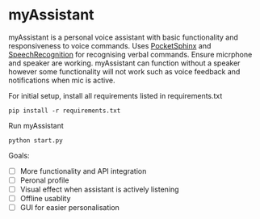 # myAssistant

myAssistant is a personal voice assistant with basic functionality and responsiveness to voice commands. Uses [PocketSphinx](https://pypi.org/project/pocketsphinx/) and [SpeechRecognition](https://pypi.org/project/SpeechRecognition/) for recognising verbal commands. Ensure micrphone and speaker are working. myAssistant can function without a speaker however some functionality will not work such as voice feedback and notifications when mic is active.

For initial setup, install all requirements listed in requirements.txt
```
pip install -r requirements.txt
```

Run myAssistant
```
python start.py
```


Goals: 
- [ ] More functionality and API integration
- [ ] Peronal profile
- [ ] Visual effect when assistant is actively listening
- [ ] Offline usablity
- [ ] GUI for easier personalisation
